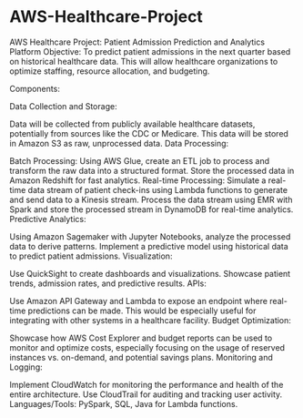 # AWS-Healthcare-Project
AWS Healthcare Project: Patient Admission Prediction and Analytics Platform
Objective:
To predict patient admissions in the next quarter based on historical healthcare data. This will allow healthcare organizations to optimize staffing, resource allocation, and budgeting.

Components:

Data Collection and Storage:

Data will be collected from publicly available healthcare datasets, potentially from sources like the CDC or Medicare.
This data will be stored in Amazon S3 as raw, unprocessed data.
Data Processing:

Batch Processing:
Using AWS Glue, create an ETL job to process and transform the raw data into a structured format.
Store the processed data in Amazon Redshift for fast analytics.
Real-time Processing:
Simulate a real-time data stream of patient check-ins using Lambda functions to generate and send data to a Kinesis stream.
Process the data stream using EMR with Spark and store the processed stream in DynamoDB for real-time analytics.
Predictive Analytics:

Using Amazon Sagemaker with Jupyter Notebooks, analyze the processed data to derive patterns.
Implement a predictive model using historical data to predict patient admissions.
Visualization:

Use QuickSight to create dashboards and visualizations.
Showcase patient trends, admission rates, and predictive results.
APIs:

Use Amazon API Gateway and Lambda to expose an endpoint where real-time predictions can be made.
This would be especially useful for integrating with other systems in a healthcare facility.
Budget Optimization:

Showcase how AWS Cost Explorer and budget reports can be used to monitor and optimize costs, especially focusing on the usage of reserved instances vs. on-demand, and potential savings plans.
Monitoring and Logging:

Implement CloudWatch for monitoring the performance and health of the entire architecture.
Use CloudTrail for auditing and tracking user activity.
Languages/Tools: PySpark, SQL, Java for Lambda functions.
